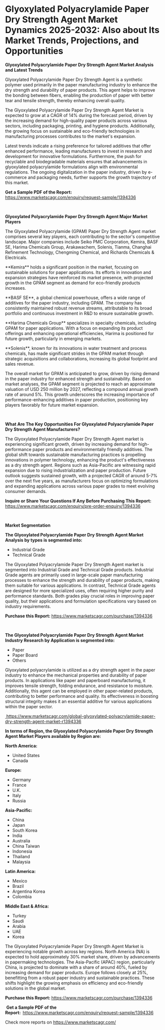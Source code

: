 <p><h1>Glyoxylated Polyacrylamide Paper Dry Strength Agent Market Dynamics 2025-2032: Also about Its Market Trends, Projections, and Opportunities</h1></p><p><strong>Glyoxylated Polyacrylamide Paper Dry Strength Agent Market Analysis and Latest Trends</strong></p>
<p><p>Glyoxylated Polyacrylamide Paper Dry Strength Agent is a synthetic polymer used primarily in the paper manufacturing industry to enhance the dry strength and durability of paper products. This agent helps to improve the bonding between fibers, enabling the production of paper with better tear and tensile strength, thereby enhancing overall quality.</p><p>The Glyoxylated Polyacrylamide Paper Dry Strength Agent Market is expected to grow at a CAGR of 14% during the forecast period, driven by the increasing demand for high-quality paper products across various sectors, including packaging, printing, and hygiene products. Additionally, the growing focus on sustainable and eco-friendly technologies in manufacturing processes contributes to the market's expansion. </p><p>Latest trends indicate a rising preference for tailored additives that offer enhanced performance, leading manufacturers to invest in research and development for innovative formulations. Furthermore, the push for recyclable and biodegradable materials ensures that advancements in glyoxylated polyacrylamide formulations align with environmental regulations. The ongoing digitalization in the paper industry, driven by e-commerce and packaging needs, further supports the growth trajectory of this market.</p></p>
<p><strong>Get a Sample PDF of the Report:&nbsp;</strong> <a href="https://www.marketscagr.com/enquiry/request-sample/1394336?utm_campaign=3440&utm_medium=2&utm_source=Github&utm_content=ia&utm_term=22032025&utm_id=glyoxylated-polyacrylamide-paper-dry-strength-agent">https://www.marketscagr.com/enquiry/request-sample/1394336</a></p>
<p>&nbsp;</p>
<p><strong>Glyoxylated Polyacrylamide Paper Dry Strength Agent Major Market Players</strong></p>
<p><p>The Glyoxylated Polyacrylamide (GPAM) Paper Dry Strength Agent market comprises several key players, each contributing to the sector's competitive landscape. Major companies include Seiko PMC Corporation, Kemira, BASF SE, Harima Chemicals Group, Arakawachem, Solenis, Tianma, Changhai Refinement Technology, Chengming Chemical, and Richards Chemicals & Electricals.</p><p>**Kemira** holds a significant position in the market, focusing on sustainable solutions for paper applications. Its efforts in innovation and expansion strategies have reinforced its market presence, with projected growth in the GPAM segment as demand for eco-friendly products increases.</p><p>**BASF SE**, a global chemical powerhouse, offers a wide range of additives for the paper industry, including GPAM. The company has consistently maintained robust revenue streams, attributable to its broad portfolio and continuous investment in R&D to ensure sustainable growth.</p><p>**Harima Chemicals Group** specializes in specialty chemicals, including GPAM for paper applications. With a focus on expanding its product offerings and enhancing operational efficiencies, Harima is positioned for future growth, particularly in emerging markets.</p><p>**Solenis**, known for its innovations in water treatment and process chemicals, has made significant strides in the GPAM market through strategic acquisitions and collaborations, increasing its global footprint and sales revenue.</p><p>The overall market for GPAM is anticipated to grow, driven by rising demand in the paper industry for enhanced strength and sustainability. Based on market analyses, the GPAM segment is projected to reach an approximate valuation of USD 250 million by 2027, reflecting a compound annual growth rate of around 5%. This growth underscores the increasing importance of performance-enhancing additives in paper production, positioning key players favorably for future market expansion.</p></p>
<p>&nbsp;</p>
<p><strong>What Are The Key Opportunities For Glyoxylated Polyacrylamide Paper Dry Strength Agent Manufacturers?</strong></p>
<p><p>The Glyoxylated Polyacrylamide Paper Dry Strength Agent market is experiencing significant growth, driven by increasing demand for high-performance paper products and environmentally friendly additives. The global shift towards sustainable manufacturing practices is propelling innovations in polymer technology, enhancing the product's effectiveness as a dry strength agent. Regions such as Asia-Pacific are witnessing rapid expansion due to rising industrialization and paper production. Future outlook suggests sustained growth, with a projected CAGR of around 5-7% over the next five years, as manufacturers focus on optimizing formulations and expanding applications across various paper grades to meet evolving consumer demands.</p></p>
<p><strong>Inquire or Share Your Questions If Any Before Purchasing This Report:</strong> <a href="https://www.marketscagr.com/enquiry/pre-order-enquiry/1394336?utm_campaign=3440&utm_medium=2&utm_source=Github&utm_content=ia&utm_term=22032025&utm_id=glyoxylated-polyacrylamide-paper-dry-strength-agent">https://www.marketscagr.com/enquiry/pre-order-enquiry/1394336</a></p>
<p>&nbsp;</p>
<p><strong>Market Segmentation</strong></p>
<p><strong>The Glyoxylated Polyacrylamide Paper Dry Strength Agent Market Analysis by types is segmented into:</strong></p>
<p><ul><li>Industrial Grade</li><li>Technical Grade</li></ul></p>
<p><p>The Glyoxylated Polyacrylamide Paper Dry Strength Agent market is segmented into Industrial Grade and Technical Grade products. Industrial Grade agents are primarily used in large-scale paper manufacturing processes to enhance the strength and durability of paper products, making them suitable for various applications. In contrast, Technical Grade agents are designed for more specialized uses, often requiring higher purity and performance standards. Both grades play crucial roles in improving paper quality, but their applications and formulation specifications vary based on industry requirements.</p></p>
<p><strong>Purchase this Report:&nbsp;</strong><a href="https://www.marketscagr.com/purchase/1394336?utm_campaign=3440&utm_medium=2&utm_source=Github&utm_content=ia&utm_term=22032025&utm_id=glyoxylated-polyacrylamide-paper-dry-strength-agent">https://www.marketscagr.com/purchase/1394336</a></p>
<p>&nbsp;</p>
<p><strong>The Glyoxylated Polyacrylamide Paper Dry Strength Agent Market Industry Research by Application is segmented into:</strong></p>
<p><ul><li>Paper</li><li>Paper Board</li><li>Others</li></ul></p>
<p><p>Glyoxylated polyacrylamide is utilized as a dry strength agent in the paper industry to enhance the mechanical properties and durability of paper products. In applications like paper and paperboard manufacturing, it improves tensile strength, folding endurance, and resistance to moisture. Additionally, this agent can be employed in other paper-related products, contributing to better performance and quality. Its effectiveness in boosting structural integrity makes it an essential additive for various applications within the paper sector.</p></p>
<p><a href="https://www.marketscagr.com/global-glyoxylated-polyacrylamide-paper-dry-strength-agent-market-r1394336?utm_campaign=3440&utm_medium=2&utm_source=Github&utm_content=ia&utm_term=22032025&utm_id=glyoxylated-polyacrylamide-paper-dry-strength-agent">&nbsp;https://www.marketscagr.com/global-glyoxylated-polyacrylamide-paper-dry-strength-agent-market-r1394336</a></p>
<p><strong>In terms of Region, the Glyoxylated Polyacrylamide Paper Dry Strength Agent Market Players available by Region are:</strong></p>
<p>
    <p> <strong> North America: </strong>
        <ul>
            <li>United States</li>
            <li>Canada</li>
        </ul>
        </p> 
    <p> <strong> Europe: </strong>
        <ul>
            <li>Germany</li>
            <li>France</li>
            <li>U.K.</li>
            <li>Italy</li>
            <li>Russia</li>
        </ul>
        </p> 
    <p> <strong> Asia-Pacific: </strong>
        <ul>
            <li>China</li>
            <li>Japan</li>
            <li>South Korea</li>
            <li>India</li>
            <li>Australia</li>
            <li>China Taiwan</li>
            <li>Indonesia</li>
            <li>Thailand</li>
            <li>Malaysia</li>
        </ul>
        </p> 
    <p> <strong> Latin America: </strong>
        <ul>
            <li>Mexico</li>
            <li>Brazil</li>
            <li>Argentina Korea</li>
            <li>Colombia</li>
        </ul>
        </p> 
    <p> <strong> Middle East & Africa: </strong>
        <ul>
            <li>Turkey</li>
            <li>Saudi</li>
            <li>Arabia</li>
            <li>UAE</li>
            <li>Korea</li>
        </ul>
    </p>
    </p>
<p><p>The Glyoxylated Polyacrylamide Paper Dry Strength Agent Market is experiencing notable growth across key regions. North America (NA) is expected to hold approximately 30% market share, driven by advancements in papermaking technologies. The Asia-Pacific (APAC) region, particularly China, is projected to dominate with a share of around 40%, fueled by increasing demand for paper products. Europe follows closely at 25%, benefitting from a robust paper industry and sustainable practices. These shifts highlight the growing emphasis on efficiency and eco-friendly solutions in the global market.</p></p>
<p><strong>Purchase this Report: </strong><a href="https://www.marketscagr.com/purchase/1394336?utm_campaign=3440&utm_medium=2&utm_source=Github&utm_content=ia&utm_term=22032025&utm_id=glyoxylated-polyacrylamide-paper-dry-strength-agent">https://www.marketscagr.com/purchase/1394336</a></p>
<p>&nbsp;<strong>Get a Sample PDF of the Report:&nbsp;&nbsp;</strong><a href="https://www.marketscagr.com/enquiry/request-sample/1394336?utm_campaign=3440&utm_medium=2&utm_source=Github&utm_content=ia&utm_term=22032025&utm_id=glyoxylated-polyacrylamide-paper-dry-strength-agent">https://www.marketscagr.com/enquiry/request-sample/1394336</a></p>
<p><strong></strong></p>
<p>Check more reports on <a href="https://www.marketscagr.com/?utm_campaign=3440&utm_medium=2&utm_source=Github&utm_content=ia&utm_term=22032025&utm_id=glyoxylated-polyacrylamide-paper-dry-strength-agent">https://www.marketscagr.com/</a></p>